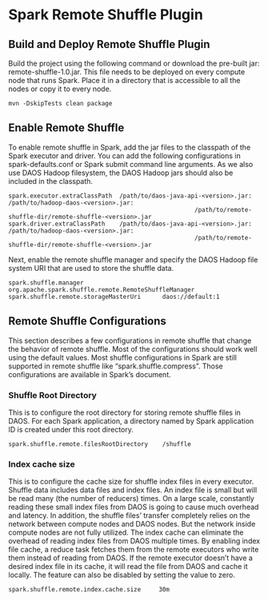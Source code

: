 # Spark Remote Shuffle Plugin

## Build and Deploy Remote Shuffle Plugin
Build the project using the following command or download the pre-built jar: remote-shuffle-1.0.jar. This file needs to
be deployed on every compute node that runs Spark. Place it in a directory that is accessible to all the nodes or copy
it to every node.


    mvn -DskipTests clean package
    
## Enable Remote Shuffle
To enable remote shuffle in Spark, add the jar files to the classpath of the Spark executor and driver. You can add the
following configurations in spark-defaults.conf or Spark submit command line arguments. As we also use DAOS Hadoop
filesystem, the DAOS Hadoop jars should also be included in the classpath.


    spark.executor.extraClassPath  /path/to/daos-java-api-<version>.jar: /path/to/hadoop-daos-<version>.jar:
                                                        /path/to/remote-shuffle-dir/remote-shuffle-<version>.jar
    spark.driver.extraClassPath    /path/to/daos-java-api-<version>.jar: /path/to/hadoop-daos-<version>.jar:
                                                        /path/to/remote-shuffle-dir/remote-shuffle-<version>.jar

Next, enable the remote shuffle manager and specify the DAOS Hadoop file system URI that are used to store the shuffle
data.


    spark.shuffle.manager                      org.apache.spark.shuffle.remote.RemoteShuffleManager
    spark.shuffle.remote.storageMasterUri      daos://default:1

## Remote Shuffle Configurations
This section describes a few configurations in remote shuffle that change the behavior of remote shuffle. Most of the
configurations should work well using the default values. Most shuffle configurations in Spark are still supported in
remote shuffle like “spark.shuffle.compress”. Those configurations are available in Spark’s document.

### Shuffle Root Directory
This is to configure the root directory for storing remote shuffle files in DAOS. For each Spark application, a
directory named by Spark application ID is created under this root directory.

    spark.shuffle.remote.filesRootDirectory    /shuffle
                
### Index cache size
This is to configure the cache size for shuffle index files in every executor. Shuffle data includes data files and
index files. An index file is small but will be read many (the number of reducers) times. On a large scale, constantly
reading these small index files from DAOS is going to cause much overhead and latency. In addition, the shuffle files’
transfer completely relies on the network between compute nodes and DAOS nodes. But the network inside compute nodes are
not fully utilized. The index cache can eliminate the overhead of reading index files from DAOS multiple times. By
enabling index file cache, a reduce task fetches them from the remote executors who write them instead of reading from
DAOS. If the remote executor doesn’t have a desired index file in its cache, it will read the file from DAOS and cache
it locally. The feature can also be disabled by setting the value to zero.


    spark.shuffle.remote.index.cache.size     30m

